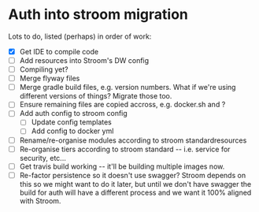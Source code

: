 # Auth into stroom migration

Lots to do, listed (perhaps) in order of work:

- [x] Get IDE to compile code
- [ ] Add resources into Stroom's DW config
- [ ] Compiling yet?
- [ ] Merge flyway files
- [ ] Merge gradle build files, e.g. version numbers. What if we're using different versions of things? Migrate those too.
- [ ] Ensure remaining files are copied accross, e.g. docker.sh and ?
- [ ] Add auth config to stroom config
  - [ ] Update config templates
  - [ ] Add config to docker yml 
- [ ] Rename/re-organise modules according to stroom standardresources
- [ ] Re-organise tiers according to stroom standard -- i.e. service for security, etc...
- [ ] Get travis build working -- it'll be building multiple images now.
- [ ] Re-factor persistence so it doesn't use swagger? Stroom depends on this so we might want to do it later, but until we don't have swagger the build for auth will have a different process and we want it 100% aligned with Stroom.
